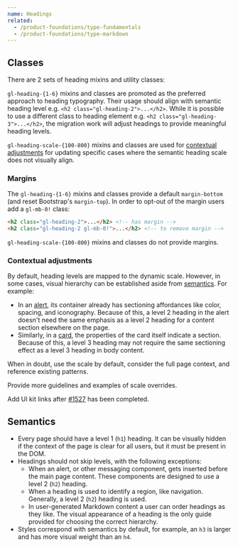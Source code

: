 ```yaml
---
name: Headings
related:
  - /product-foundations/type-fundamentals
  - /product-foundations/type-markdown
---
```


## Classes

There are 2 sets of heading mixins and utility classes:

`gl-heading-{1-6}` mixins and classes are promoted as the preferred approach to heading typography. Their usage should align with semantic heading level e.g. `<h2 class="gl-heading-2">...</h2>`. While it is possible to use a different class to heading element e.g. `<h2 class="gl-heading-3">...</h2>`, the migration work will adjust headings to provide meaningful heading levels.

`gl-heading-scale-{100-800}` mixins and classes are used for [contextual adjustments](#contextual-adjustments) for updating specific cases where the semantic heading scale does not visually align.

### Margins

The `gl-heading-{1-6}` mixins and classes provide a default `margin-bottom` (and reset Bootstrap's `margin-top`). In order to opt-out of the margin users add a `gl-mb-0!` class:

```html
<h2 class="gl-heading-2">...</h2> <!-- has margin -->
<h2 class="gl-heading-2 gl-mb-0!">...</h2> <!-- to remove margin -->
```

`gl-heading-scale-{100-800}` mixins and classes do not provide margins.

### Contextual adjustments

By default, heading levels are mapped to the dynamic scale. However, in some cases, visual hierarchy can be established aside from [semantics](#semantics). For example:

- In an [alert](/components/alert), its container already has sectioning affordances like color, spacing, and iconography. Because of this, a level 2 heading in the alert doesn't need the same emphasis as a level 2 heading for a content section elsewhere on the page.
- Similarly, in a [card](/components/card), the properties of the card itself indicate a section. Because of this, a level 3 heading may not require the same sectioning effect as a level 3 heading in body content.

When in doubt, use the scale by default, consider the full page context, and reference existing patterns.

<todo>Provide more guidelines and examples of scale overrides.</todo>

<todo>Add UI kit links after [#1527](https://gitlab.com/gitlab-org/gitlab-services/design.gitlab.com/-/issues/1527) has been completed.</todo>

## Semantics

- Every page should have a level 1 (`h1`) heading. It can be visually hidden if the context of the page is clear for all users, but it must be present in the DOM.
- Headings should not skip levels, with the following exceptions:
  - When an alert, or other messaging component, gets inserted before the main page content. These components are designed to use a level 2 (`h2`) heading.
  - When a heading is used to identify a region, like navigation. Generally, a level 2 (`h2`) heading is used.
  - In user-generated Markdown content a user can order headings as they like. The visual appearance of a heading is the only guide provided for choosing the correct hierarchy.
- Styles correspond with semantics by default, for example, an `h3` is larger and has more visual weight than an `h4`.
